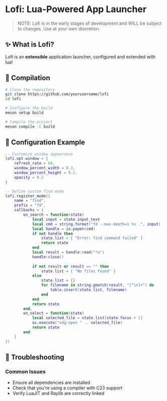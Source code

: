 # Lofi: Lua-Powered App Launcher

> NOTE: Lofi is in the early stages of development and WILL be subject to changes. Use at your own discretion.

## ✨ What is Lofi?

Lofi is an **extensible** application launcher, configured and extended with lua!

## 🔧 Compilation
```bash
# Clone the repository
git clone https://github.com/yourusername/lofi
cd lofi

# Configure the build
meson setup build

# Compile the project
meson compile -C build
```

## 🌟 Configuration Example

```lua
-- Customize window appearance
lofi.opt.window = {
    refresh_rate = 60,
    window_percent_width = 0.3,
    window_percent_height = 0.2,
    opacity = 0.2
}

-- Define custom find mode
lofi.register_mode({
    name = "find",
    prefix = "fd",
    callbacks = {
        on_search = function(state)
            local input = state.input_text
            local cmd = string.format("fd --max-depth=1 %s .", input)
            local handle = io.popen(cmd)
            if not handle then
                state.list = { "Error: find command failed" }
                return state
            end
            local result = handle:read("*a")
            handle:close()
            
            if not result or result == "" then
                state.list = { "No files found" }
            else
                state.list = {}
                for filename in string.gmatch(result, "[^\n]+") do
                    table.insert(state.list, filename)
                end
            end
            return state
        end,
        on_select = function(state)
            local selected_file = state.list[state.focus + 1]
            os.execute("xdg-open " .. selected_file)
            return state
        end
    }
})
```

## 🐛 Troubleshooting

### Common Issues
- Ensure all dependencies are installed
- Check that you're using a compiler with C23 support
- Verify LuaJIT and Raylib are correctly linked
